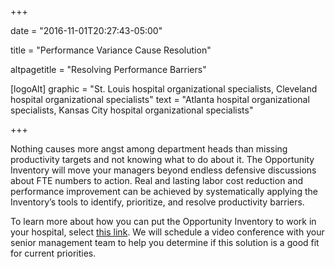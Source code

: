 +++

date = "2016-11-01T20:27:43-05:00"

title = "Performance Variance Cause Resolution"

altpagetitle = "Resolving Performance Barriers"

[logoAlt]
  graphic = "St. Louis hospital organizational specialists, Cleveland hospital organizational specialists"
  text = "Atlanta hospital organizational specialists, Kansas City hospital organizational specialists"

+++

Nothing causes more angst among department heads than missing productivity targets and not knowing what to do about it. The Opportunity Inventory will move your managers beyond endless defensive discussions about FTE numbers to action. Real and lasting labor cost reduction and performance improvement can be achieved by systematically applying the Inventory’s tools to identify, prioritize, and resolve productivity barriers.

To learn more about how you can put the Opportunity Inventory to work in your hospital, select <a href="mailto:scheduling@bradyinc.com?Subject=Conference%20Schedule&Body=Please%20schedule%20a%20telephone%20or%20videoconference%20to%20discuss%20IMPACT%E2%80%99s%20services%20in%20the%20context%20of%20our%20priorities.">this link</a>. We will schedule a video conference with your senior management team to help you determine if this solution is a good fit for current priorities.

